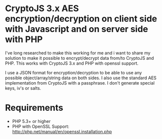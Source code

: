 CryptoJS 3.x AES encryption/decryption on client side with Javascript and on server side with PHP
================

I've long researched to make this working for me and i want to share my solution to make it possible to encrypt/decrypt data from/to CryptoJS and PHP.
This works with CryptoJS 3.x and PHP with openssl support.

I use a JSON format for encryption/decryption to be able to use any possible object/array/string data on both sides.
I also use the standard AES implementation from CryptoJS with a passphrase. I don't generate special keys, iv's or salts.

Requirements
====
* PHP 5.3+ or higher
* PHP with OpenSSL Support: http://php.net/manual/en/openssl.installation.php
